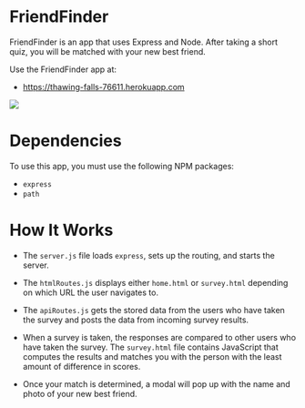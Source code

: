 # FriendFinder

FriendFinder is an app that uses Express and Node. After taking a short quiz, you will be matched with your new best friend.

Use the FriendFinder app at: 
- https://thawing-falls-76611.herokuapp.com

![](FriendFinder.gif)

# Dependencies

To use this app, you must use the following NPM packages:
- `express`
- `path`

# How It Works

- The `server.js` file loads `express`, sets up the routing, and starts the server.

- The `htmlRoutes.js` displays either `home.html` or `survey.html` depending on which URL the user navigates to.

- The `apiRoutes.js` gets the stored data from the users who have taken the survey and posts the data from incoming survey results.

- When a survey is taken, the responses are compared to other users who have taken the survey. The `survey.html` file contains JavaScript that computes the results and matches you with the person with the least amount of difference in scores.

- Once your match is determined, a modal will pop up with the name and photo of your new best friend.
